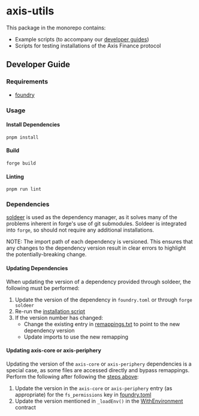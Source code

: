 # axis-utils

This package in the monorepo contains:

- Example scripts (to accompany our [developer guides](https://axis.finance/developer/))
- Scripts for testing installations of the Axis Finance protocol

## Developer Guide

### Requirements

- [foundry](https://getfoundry.sh/)

### Usage

#### Install Dependencies

```shell
pnpm install
```

#### Build

```shell
forge build
```

#### Linting

```shell
pnpm run lint
```

### Dependencies

[soldeer](https://soldeer.xyz/) is used as the dependency manager, as it solves many of the problems inherent in forge's use of git submodules. Soldeer is integrated into `forge`, so should not require any additional installations.

NOTE: The import path of each dependency is versioned. This ensures that any changes to the dependency version result in clear errors to highlight the potentially-breaking change.

#### Updating Dependencies

When updating the version of a dependency provided through soldeer, the following must be performed:

1. Update the version of the dependency in `foundry.toml` or through `forge soldeer`
2. Re-run the [installation script](#install-dependencies)
3. If the version number has changed:
   - Change the existing entry in [remappings.txt](remappings.txt) to point to the new dependency version
   - Update imports to use the new remapping

#### Updating axis-core or axis-periphery

Updating the version of the `axis-core` or `axis-periphery` dependencies is a special case, as some files are accessed directly and bypass remappings. Perform the following after following the [steps above](#updating-dependencies):

1. Update the version in the `axis-core` or `axis-periphery` entry (as appropriate) for the `fs_permissions` key in [foundry.toml](foundry.toml)
2. Update the version mentioned in `_loadEnv()` in the [WithEnvironment](script/WithEnvironment.s.sol) contract
